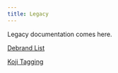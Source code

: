 ```yaml
---
title: Legacy
---
```


Legacy documentation comes here.

[Debrand List](debrand_list.md)

[Koji Tagging](koji_tagging.md)
